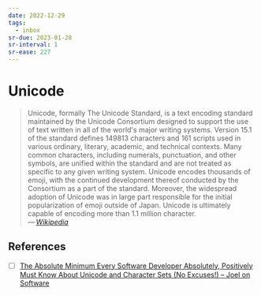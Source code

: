 ```yaml
---
date: 2022-12-29
tags:
  - inbox
sr-due: 2023-01-28
sr-interval: 1
sr-ease: 227
---
```

# Unicode

> Unicode, formally The Unicode Standard, is a text encoding standard maintained
> by the Unicode Consortium designed to support the use of text written in all
> of the world's major writing systems. Version 15.1 of the standard defines
> 149813 characters and 161 scripts used in various ordinary, literary,
> academic, and technical contexts. Many common characters, including numerals,
> punctuation, and other symbols, are unified within the standard and are not
> treated as specific to any given writing system. Unicode encodes thousands of
> emoji, with the continued development thereof conducted by the Consortium as a
> part of the standard. Moreover, the widespread adoption of Unicode was in
> large part responsible for the initial popularization of emoji outside of
> Japan. Unicode is ultimately capable of encoding more than 1.1 million
> character.\
> — <cite>[Wikipedia](https://en.wikipedia.org/wiki/Unicode)</cite>

## References

- [ ] [The Absolute Minimum Every Software Developer Absolutely, Positively Must Know About Unicode and Character Sets (No Excuses!) – Joel on Software](https://www.joelonsoftware.com/2003/10/08/the-absolute-minimum-every-software-developer-absolutely-positively-must-know-about-unicode-and-character-sets-no-excuses/)
